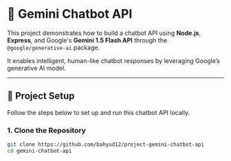 # 🤖 Gemini Chatbot API

This project demonstrates how to build a chatbot API using **Node.js**, **Express**, and Google's **Gemini 1.5 Flash API** through the `@google/generative-ai` package.

It enables intelligent, human-like chatbot responses by leveraging Google’s generative AI model.

---

## 🚀 Project Setup

Follow the steps below to set up and run this chatbot API locally.

### 1. Clone the Repository

```bash
git clone https://github.com/bahyud12/project-gemini-chatbot-api
cd gemini-chatbot-api
